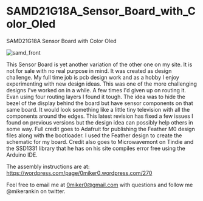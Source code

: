 # SAMD21G18A_Sensor_Board_with_Color_Oled
SAMD21G18A Sensor Board with Color Oled

![samd_front](https://user-images.githubusercontent.com/4991664/31591075-fa32d3ae-b1f1-11e7-87e8-7ddc977f34d7.png)

This Sensor Board is yet another variation of the other one on my site. It is not for sale with no real purpose in mind. It was created as design challenge. My full time job is pcb design work and as a hobby I enjoy experimenting with new design ideas. This was one of the more challenging designs I've worked on in a while. A few times I'd given up on routing it. Evan using four routing layers I found it tough. The idea was to hide the bezel of the display behind the board but have sensor components on that same board. It would look something like a little tiny television with all the components around the edges. This latest revision has fixed a few issues I found on previous versions but the design idea can possibly help others in some way. Full credit goes to Adafruit for publishing the Feather M0 design files along with the bootloader. I used the Feather design to create the schematic for my board. Credit also goes to Microwavemont on Tindie and the SSD1331 library that he has  on his site compiles error free using the Arduino IDE. 

The assembly instructions are at: https://wordpress.com/page/0miker0.wordpress.com/270

Feel free to email me at 0miker0@gmail.com with questions and follow me @mikerankin on twitter.


